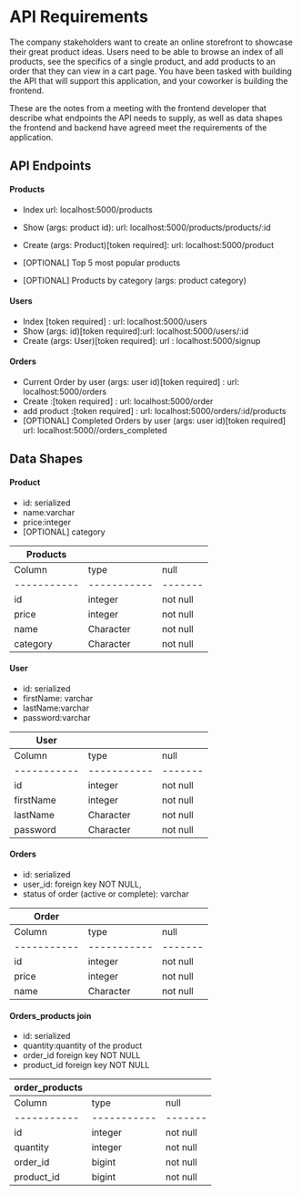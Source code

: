 # API Requirements
The company stakeholders want to create an online storefront to showcase their great product ideas. Users need to be able to browse an index of all products, see the specifics of a single product, and add products to an order that they can view in a cart page. You have been tasked with building the API that will support this application, and your coworker is building the frontend.

These are the notes from a meeting with the frontend developer that describe what endpoints the API needs to supply, as well as data shapes the frontend and backend have agreed meet the requirements of the application. 

## API Endpoints
#### Products
- Index url: localhost:5000/products
- Show (args: product id): url: localhost:5000/products/products/:id
- Create (args: Product)[token required]: url: localhost:5000/product

- [OPTIONAL] Top 5 most popular products 
- [OPTIONAL] Products by category (args: product category)


#### Users
- Index [token required] : url: localhost:5000/users
- Show (args: id)[token required]:url: localhost:5000/users/:id
- Create (args: User)[token required]: url : localhost:5000/signup

#### Orders
- Current Order by user (args: user id)[token required] : url: localhost:5000/orders
- Create :[token required] : url: localhost:5000/order
- add product :[token required] : url: localhost:5000/orders/:id/products 
- [OPTIONAL] Completed Orders by user (args: user id)[token required] url: localhost:5000//orders_completed


## Data Shapes
#### Product
- id: serialized
- name:varchar
- price:integer
- [OPTIONAL] category


| Products    |             |            |
|-------------|-------------|---------   |
| Column      | type        | null       |
| ----------- | ----------- |-------     |
| id          | integer     |not null    |
| price       | integer     |not null    |
| name        | Character   |not null    |
| category    | Character   |not null    |


#### User
- id: serialized
- firstName: varchar
- lastName:varchar
- password:varchar

|           User|             |            |
|-------------|-------------|---------   |
| Column      | type        | null       |
| ----------- | ----------- |-------     |
| id          | integer     |not null    |
| firstName   | integer     |not null    |
| lastName    | Character   |not null    |
| password    | Character   |not null    |

#### Orders
- id: serialized
- user_id: foreign key NOT NULL,
- status of order (active or complete): varchar

|           Order|             |            |
|-------------|-------------|---------   |
| Column      | type        | null       |
| ----------- | ----------- |-------     |
| id          | integer     |not null    |
| price       | integer     |not null    |
| name        | Character   |not null    |

#### Orders_products join
 - id: serialized
 - quantity:quantity of the product
 - order_id foreign key NOT NULL
- product_id foreign key NOT NULL

|           order_products|             |            |
|-------------|-------------|---------   |
| Column      | type          | null       |
| ----------- | -----------   |-------     |
| id          | integer       |not null    |
| quantity    | integer       |not null    |
| order_id    | bigint        |not null    |
| product_id  | bigint        |not null    |
